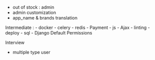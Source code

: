 


- out of stock : admin
- admin customization 
- app_name & brands translation



Intermediate :
    - docker 
    - celery
    - redis 
    - Payment
    - js 
    - Ajax 
    - linting 
    - deploy 
    - sql 
    - Django Default Permissions 

Interview 
- multiple type user 